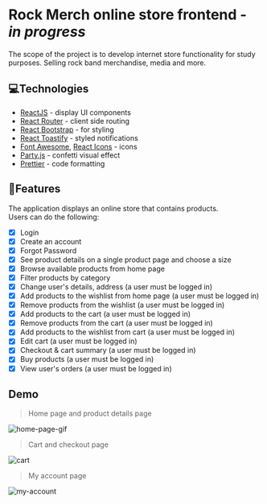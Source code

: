 # Rock Merch online store frontend - ***in progress***

The scope of the project is to develop internet store functionality for study purposes. Selling rock band merchandise, media and more.

## 💻Technologies
- [ReactJS](https://reactjs.org/ "ReactJS") - display UI components
- [React Router](https://reactrouter.com/en/main "React Router") - client side routing
- [React Bootstrap](https://react-bootstrap.github.io/ "React Bootstrap") - for styling
- [React Toastify](https://github.com/fkhadra/react-toastify "React Toastify") - styled notifications
- [Font Awesome](https://fontawesome.com/ "Font Awesome"), [React Icons](https://react-icons.github.io/react-icons/ "React Icons") - icons
- [Party.js](https://party.js.org/ "Party.js") - confetti visual effect
- [Prettier](https://prettier.io/ "Prettier") - code formatting

## 📌Features
The application displays an online store that contains products.
<br>
Users can do the following:
- [x] Login
- [x] Create an account
- [x] Forgot Password
- [x] See product details on a single product page and choose a size
- [x] Browse available products from home page
- [x] Filter products by category
- [x] Change user's details, address (a user must be logged in)
- [x] Add products to the wishlist from home page (a user must be logged in)
- [x] Remove products from the wishlist (a user must be logged in)
- [x] Add products to the cart (a user must be logged in)
- [x] Remove products from the cart (a user must be logged in)
- [x] Add products to the wishlist from cart (a user must be logged in)
- [x] Edit cart (a user must be logged in)
- [x] Checkout & cart summary (a user must be logged in)
- [x] Buy products (a user must be logged in)
- [x] View user's orders (a user must be logged in)

## Demo
> Home page and product details page

![home-page-gif](https://user-images.githubusercontent.com/75583578/213934608-011321cd-62de-402b-95cb-6daea5d0fc32.gif)
> Cart and checkout page

![cart](https://user-images.githubusercontent.com/75583578/214094607-0eaac19a-bbb8-4b38-97c4-7cba7bf6ad8f.gif)
> My account page

![my-account](https://user-images.githubusercontent.com/75583578/215320787-e51b7468-78bc-4158-99e3-4c37b73c83c5.gif)
